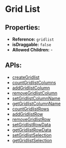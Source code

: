 # Grid List

## Properties:

* **Reference:** `gridlist`
* **isDraggable:** `false`
* **Allowed Children:** -

## APIs:

* [createGridlist](creategridlist.md)
* [countGridlistColumns](countgridlistcolumns.md)
* [addGridlistColumn](addgridlistcolumn.md)
* [removeGridlistColumn](removegridlistcolumn.md)
* [setGridlistColumnName](setgridlistcolumnname.md)
* [getGridlistColumnName](getgridlistcolumnname.md)
* [countGridlistRows](countgridlistrows.md)
* [addGridlistRow](addgridlistrow.md)
* [removeGridlistRow](removegridlistrow.md)
* [setGridlistRowData](setgridlistrowdata.md)
* [getGridlistRowData](getgridlistrowdata.md)
* [setGridlistSelection](setgridlistselection.md)
* [getGridlistSelection](getgridlistselection.md)